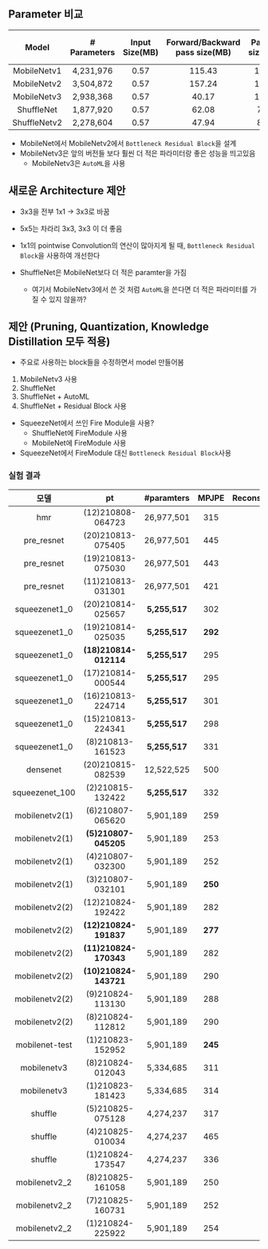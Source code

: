 ## Parameter 비교

|Model|# Parameters|Input Size(MB)|Forward/Backward pass size(MB)|Params size(MB)|Estimated Total Size(MB)|
|:----:|:----:|:----:|:----:|:----:|:----:|
|MobileNetv1|4,231,976|0.57|115.43|16.14|132.15|
|MobileNetv2|3,504,872|0.57|157.24|13.37|171.19|
|MobileNetv3|2,938,368|0.57|40.17|11.21|51.95|
|ShuffleNet|1,877,920|0.57|62.08|7.16|69.82|
|ShuffleNetv2|2,278,604|0.57|47.94|8.69|57.21|

- MobileNet에서 MobileNetv2에서 ```Bottleneck Residual Block```을 설계
- MobileNetv3은 앞의 버전들 보다 훨씬 더 적은 파라미터랑 좋은 성능을 띄고있음
  - MobileNetv3은 ```AutoML```을 사용

## 새로운 Architecture 제안
- 3x3을 전부 1x1 -> 3x3로 바꿈
- 5x5는 차라리 3x3, 3x3 이 더 좋음
- 1x1의 pointwise Convolution의 연산이 많아지게 될 때, ```Bottleneck Residual Block```을 사용하여 개선한다

- ShuffleNet은 MobileNet보다 더 적은 paramter을 가짐
  - 여기서 MobileNetv3에서 쓴 것 처럼 ```AutoML```을 쓴다면 더 적은 파라미터를 가질 수 있지 않을까?

## 제안 (Pruning, Quantization, Knowledge Distillation 모두 적용)
- 주요로 사용하는 block들을 수정하면서 model 만들어봄
1. MobileNetv3 사용
2. ShuffleNet
3. ShuffleNet + AutoML
4. ShuffleNet + Residual Block 사용
 
- SqueezeNet에서 쓰인 Fire Module을 사용?
  - ShuffleNet에 FireModule 사용
  - MobileNet에 FireModule 사용
- SqueezeNet에서 FireModule 대신 ```Bottleneck Residual Block```사용


### 실험 결과

|모델|pt|#paramters|MPJPE|ReconstructionError|InferenceTime|
|:---:|:---:|:---:|:---:|:---:|:---:|
|hmr|(12)210808-064723|26,977,501|315|172|0.07067|
|pre_resnet|(20)210813-075405|26,977,501|445|194|0.07028|
|pre_resnet|(19)210813-075030|26,977,501|443|192|0.06059|
|pre_resnet|(11)210813-031301|26,977,501|421|191|0.07410|
|squeezenet1_0|(20)210814-025657|**5,255,517**|302|164|0.03263|
|squeezenet1_0|(19)210814-025035|**5,255,517**|**292**|163|0.03260|
|squeezenet1_0|**(18)210814-012114**|**5,255,517**|295|166|**0.02928**|
|squeezenet1_0|(17)210814-000544|**5,255,517**|295|163|0.03748|
|squeezenet1_0|(16)210813-224714|**5,255,517**|301|163|0.03115|
|squeezenet1_0|(15)210813-224341|**5,255,517**|298|**160**|0.03141|
|squeezenet1_0|(8)210813-161523|**5,255,517**|331|171|0.03005|
|densenet|(20)210815-082539|12,522,525|500|161|0.07730|
|squeezenet_100|(2)210815-132422|**5,255,517**|332|167|0.03356|
|mobilenetv2(1)|(6)210807-065620|5,901,189|259|162|0.04034|
|mobilenetv2(1)|**(5)210807-045205**|5,901,189|253|162|0.03220|
|mobilenetv2(1)|(4)210807-032300|5,901,189|252|162|0.07202|
|mobilenetv2(1)|(3)210807-032101|5,901,189|**250**|160|0.05374|
|mobilenetv2(2)|(12)210824-192422|5,901,189|282|184|0.06802|
|mobilenetv2(2)|**(12)210824-191837**|5,901,189|**277**|183|0.03846|
|mobilenetv2(2)|**(11)210824-170343**|5,901,189|282|179|**0.031177**|
|mobilenetv2(2)|**(10)210824-143721**|5,901,189|290|175|0.036504|
|mobilenetv2(2)|(9)210824-113130|5,901,189|288|180|0.07104|
|mobilenetv2(2)|(8)210824-112812|5,901,189|290|168|0.04208|
|mobilenet-test|(1)210823-152952|5,901,189|**245**|168|0.04069|
|mobilenetv3|(8)210824-012043|5,334,685|311|169|0.074410|
|mobilenetv3|(1)210823-181423|5,334,685|314|168|0.06206|
|shuffle|(5)210825-075128|4,274,237|317|182|0.039010|
|shuffle|(4)210825-010034|4,274,237|465|333|0.04867|
|shuffle|(1)210824-173547|4,274,237|336|193|0.056914|
|mobilenetv2_2|(8)210825-161058|5,901,189|250|170|0.04185|
|mobilenetv2_2|(7)210825-160731|5,901,189|252|169|0.03804|
|mobilenetv2_2|(1)210824-225922|5,901,189|254|175|0.04917|
